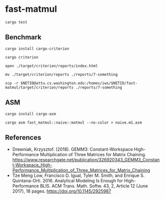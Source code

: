 # fast-matmul

```shell
cargo test
```

## Benchmark

```shell
cargo install cargo-criterion
```

```shell
cargo criterion
```

```shell
open ./target/criterion/reports/index.html
```

```shell
mv ./target/criterion/reports ./reports/7-something
```

```shell
scp -r $NETID@attu.cs.washington.edu:/homes/iws/$NETID/fast-matmul/target/criterion/reports ./reports/7-something
```

## ASM

```shell
cargo install cargo-asm
```

```shell
cargo asm fast_matmul::naive::matmul --no-color > naive.m1.asm
```

## References

* Drewniak, Krzysztof. (2018). GEMM3: Constant-Workspace High-Performance Multiplication of Three Matrices for Matrix Chaining. https://www.researchgate.net/publication/326920343_GEMM3_Constant-Workspace_High-Performance_Multiplication_of_Three_Matrices_for_Matrix_Chaining
* Tze Meng Low, Francisco D. Igual, Tyler M. Smith, and Enrique S. Quintana-Orti. 2016. Analytical Modeling Is Enough for High-Performance BLIS. ACM Trans. Math. Softw. 43, 2, Article 12 (June 2017), 18 pages. https://doi.org/10.1145/2925987
